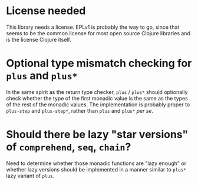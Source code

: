 # License needed

This library needs a license. EPLv1 is probably the way to go, since that seems to be the common license for most open source Clojure libraries and is the license Clojure itself.

# Optional type mismatch checking for `plus` and `plus*`

In the same spirit as the return type checker, `plus` / `plus*` should optionally check whether the type of the first monadic value is the same as the types of the rest of the monadic values. The implementation is probably proper to `plus-step` and `plus-step*`, rather than `plus` and `plus*` *per se*. 

# Should there be lazy "star versions" of `comprehend`, `seq`, `chain`?

Need to determine whether those monadic functions are "lazy enough" or whether lazy versions should be implemented in a manner similar to `plus*` lazy variant of `plus`.
